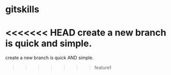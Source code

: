 # gitskills
<<<<<<< HEAD
create a new branch is quick and simple.
=======
create a new branch is quick AND simple.
>>>>>>> feature1
